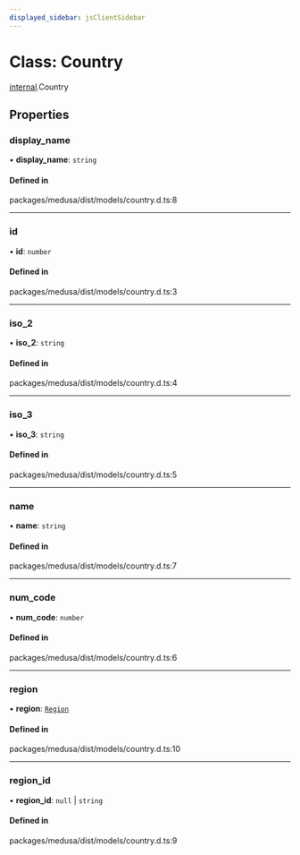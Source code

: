 ```yaml
---
displayed_sidebar: jsClientSidebar
---
```


# Class: Country

[internal](../modules/internal-3.md).Country

## Properties

### display\_name

• **display\_name**: `string`

#### Defined in

packages/medusa/dist/models/country.d.ts:8

___

### id

• **id**: `number`

#### Defined in

packages/medusa/dist/models/country.d.ts:3

___

### iso\_2

• **iso\_2**: `string`

#### Defined in

packages/medusa/dist/models/country.d.ts:4

___

### iso\_3

• **iso\_3**: `string`

#### Defined in

packages/medusa/dist/models/country.d.ts:5

___

### name

• **name**: `string`

#### Defined in

packages/medusa/dist/models/country.d.ts:7

___

### num\_code

• **num\_code**: `number`

#### Defined in

packages/medusa/dist/models/country.d.ts:6

___

### region

• **region**: [`Region`](internal-3.Region.md)

#### Defined in

packages/medusa/dist/models/country.d.ts:10

___

### region\_id

• **region\_id**: ``null`` \| `string`

#### Defined in

packages/medusa/dist/models/country.d.ts:9
